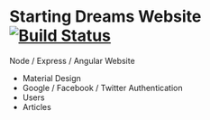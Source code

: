 Starting Dreams Website [![Build Status](https://travis-ci.org/StartingDreams/starting-dreams.svg?branch=master)](https://travis-ci.org/StartingDreams/starting-dreams)
===

Node / Express / Angular Website

  * Material Design
  * Google / Facebook / Twitter Authentication
  * Users
  * Articles
   

  